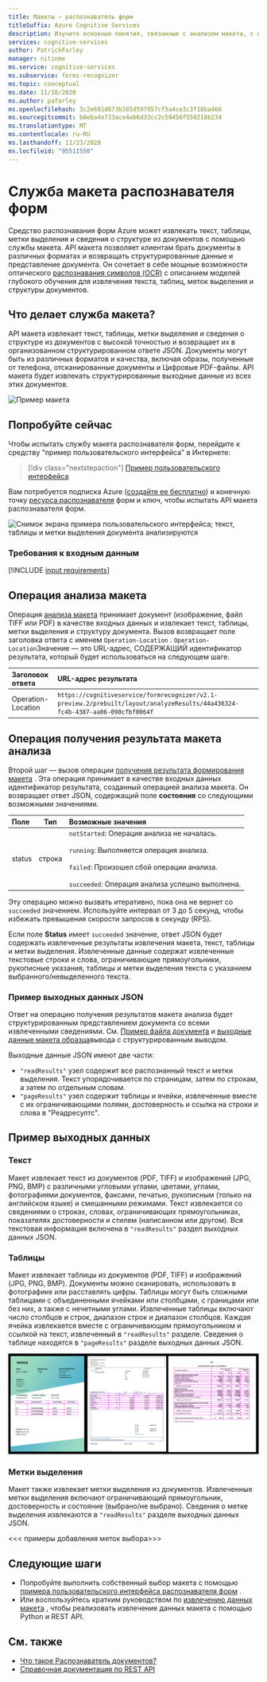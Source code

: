 ```yaml
---
title: Макеты — распознаватель форм
titleSuffix: Azure Cognitive Services
description: Изучите основные понятия, связанные с анализом макета, с помощью API-интерфейса распознавателя форм и ограничений.
services: cognitive-services
author: PatrickFarley
manager: nitinme
ms.service: cognitive-services
ms.subservice: forms-recognizer
ms.topic: conceptual
ms.date: 11/18/2020
ms.author: pafarley
ms.openlocfilehash: 3c2e691d673b385d597957cf5a4ce3c3f18ba466
ms.sourcegitcommit: b8eba4e733ace4eb6d33cc2c59456f550218b234
ms.translationtype: MT
ms.contentlocale: ru-RU
ms.lasthandoff: 11/23/2020
ms.locfileid: "95511550"
---
```

# <a name="form-recognizer-layout-service"></a>Служба макета распознавателя форм

Средство распознавания форм Azure может извлекать текст, таблицы, метки выделения и сведения о структуре из документов с помощью службы макета. API макета позволяет клиентам брать документы в различных форматах и возвращать структурированные данные и представление документа. Он сочетает в себе мощные возможности оптического [распознавания символов (OCR)](https://docs.microsoft.com/azure/cognitive-services/computer-vision/concept-recognizing-text) с описанием моделей глубокого обучения для извлечения текста, таблиц, меток выделения и структуры документов. 

## <a name="what-does-the-layout-service-do"></a>Что делает служба макета?

API макета извлекает текст, таблицы, метки выделения и сведения о структуре из документов с высокой точностью и возвращает их в организованном структурированном ответе JSON. Документы могут быть из различных форматов и качества, включая образы, полученные от телефона, отсканированные документы и Цифровые PDF-файлы. API макета будет извлекать структурированные выходные данные из всех этих документов.

![Пример макета](./media/layout-tool-example.JPG)

## <a name="try-it-out"></a>Попробуйте сейчас

Чтобы испытать службу макета распознавателя форм, перейдите к средству "пример пользовательского интерфейса" в Интернете:

> [!div class="nextstepaction"]
> [Пример пользовательского интерфейса](https://fott-preview.azurewebsites.net/)

Вам потребуется подписка Azure ([создайте ее бесплатно](https://azure.microsoft.com/free/cognitive-services)) и конечную точку [ресурса распознавателя](https://ms.portal.azure.com/#create/Microsoft.CognitiveServicesFormRecognizer) форм и ключ, чтобы испытать API макета распознавателя форм. 

![Снимок экрана примера пользовательского интерфейса; текст, таблицы и метки выделения документа анализируются](./media/analyze-layout.png)

### <a name="input-requirements"></a>Требования к входным данным 

[!INCLUDE [input requirements](./includes/input-requirements-receipts.md)]

## <a name="the-analyze-layout-operation"></a>Операция анализа макета

Операция [анализа макета](https://westcentralus.dev.cognitive.microsoft.com/docs/services/form-recognizer-api-v2-1-preview-2/operations/AnalyzeLayoutAsync) принимает документ (изображение, файл TIFF или PDF) в качестве входных данных и извлекает текст, таблицы, метки выделения и структуру документа. Вызов возвращает поле заголовка ответа с именем `Operation-Location` . `Operation-Location`Значение — это URL-адрес, СОДЕРЖАЩИЙ идентификатор результата, который будет использоваться на следующем шаге.

|Заголовок ответа| URL-адрес результата |
|:-----|:----|
|Operation-Location | `https://cognitiveservice/formrecognizer/v2.1-preview.2/prebuilt/layout/analyzeResults/44a436324-fc4b-4387-aa06-090cfbf0064f` |

## <a name="the-get-analyze-layout-result-operation"></a>Операция получения результата макета анализа

Второй шаг — вызов операции [получения результата формирования макета](https://westcentralus.dev.cognitive.microsoft.com/docs/services/form-recognizer-api-v2-1-preview-2/operations/GetAnalyzeLayoutResult) . Эта операция принимает в качестве входных данных идентификатор результата, созданный операцией анализа макета. Он возвращает ответ JSON, содержащий поле **состояния** со следующими возможными значениями. 

|Поле| Тип | Возможные значения |
|:-----|:----:|:----|
|status | строка | `notStarted`: Операция анализа не началась.<br /><br />`running`: Выполняется операция анализа.<br /><br />`failed`: Произошел сбой операции анализа.<br /><br />`succeeded`: Операция анализа успешно выполнена.|

Эту операцию можно вызвать итеративно, пока она не вернет со `succeeded` значением. Используйте интервал от 3 до 5 секунд, чтобы избежать превышения скорости запросов в секунду (RPS).

Если поле **Status** имеет `succeeded` значение, ответ JSON будет содержать извлеченные результаты извлечения макета, текст, таблицы и метки выделения. Извлеченные данные содержат извлеченные текстовые строки и слова, ограничивающие прямоугольники, рукописные указания, таблицы и метки выделения текста с указанием выбранного/невыделенного текста. 

### <a name="sample-json-output"></a>Пример выходных данных JSON

Ответ на операцию получения результатов макета анализа будет структурированным представлением документа со всеми извлеченными сведениями. См. [Пример файла документа](https://github.com/Azure-Samples/cognitive-services-REST-api-samples/tree/master/curl/form-recognizer/sample-layout.pdf) и [выходные данные макета образца](https://github.com/Azure-Samples/cognitive-services-REST-api-samples/tree/master/curl/form-recognizer/sample-layout-output.json)вывода с структурированным выводом.

Выходные данные JSON имеют две части: 
* `"readResults"` узел содержит все распознанный текст и метки выделения. Текст упорядочивается по страницам, затем по строкам, а затем по отдельным словам. 
* `"pageResults"` узел содержит таблицы и ячейки, извлеченные вместе с их ограничивающими полями, достоверность и ссылка на строки и слова в "Реадресултс".

## <a name="example-output"></a>Пример выходных данных

### <a name="text"></a>Текст

Макет извлекает текст из документов (PDF, TIFF) и изображений (JPG, PNG, BMP) с различными угловыми углами, цветами, углами, фотографиями документов, факсами, печатью, рукописным (только на английском языке) и смешанными режимами. Текст извлекается со сведениями о строках, словах, ограничивающих прямоугольниках, показателях достоверности и стилем (написанном или другом). Вся текстовая информация включена в `"readResults"` раздел выходных данных JSON. 

### <a name="tables"></a>Таблицы

Макет извлекает таблицы из документов (PDF, TIFF) и изображений (JPG, PNG, BMP). Документы можно сканировать, использовать в фотографике или расставлять цифры. Таблицы могут быть сложными таблицами с объединенными ячейками или столбцами, с границами или без них, а также с нечетными углами. Извлеченные таблицы включают число столбцов и строк, диапазон строк и диапазон столбцов. Каждая ячейка извлекается вместе с ограничивающим прямоугольником и ссылкой на текст, извлеченный в `"readResults"` разделе. Сведения о таблице находятся в `"pageResults"` разделе выходных данных JSON. 

![Пример таблиц](./media/tables-example.jpg)

### <a name="selection-marks"></a>Метки выделения

Макет также извлекает метки выделения из документов. Извлеченные метки выделения включают ограничивающий прямоугольник, достоверность и состояние (выбрано/не выбрано). Сведения о метке выделения извлекаются в `"readResults"` разделе выходных данных JSON. 

<<< примеры добавления меток выбора>>>

## <a name="next-steps"></a>Следующие шаги

- Попробуйте выполнить собственный выбор макета с помощью [примера пользовательского интерфейса распознавателя форм](https://fott-preview.azurewebsites.net/) .
- Или воспользуйтесь кратким руководством по [извлечению данных макета](./QuickStarts/python-layout.md) , чтобы реализовать извлечение данных макета с помощью Python и REST API.

## <a name="see-also"></a>См. также

* [Что такое Распознаватель документов?](./overview.md)
* [Справочная документация по REST API](https://westcentralus.dev.cognitive.microsoft.com/docs/services/form-recognizer-api-v2-1-preview-2/operations/AnalyzeLayoutAsync)





